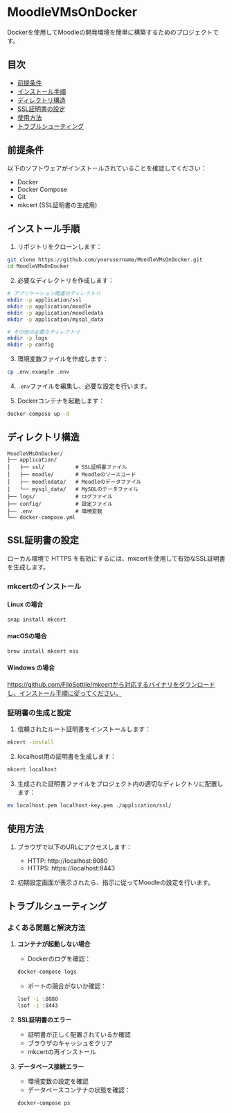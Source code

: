 # MoodleVMsOnDocker

Dockerを使用してMoodleの開発環境を簡単に構築するためのプロジェクトです。

## 目次

- [前提条件](#前提条件)
- [インストール手順](#インストール手順)
- [ディレクトリ構造](#ディレクトリ構造)
- [SSL証明書の設定](#ssl証明書の設定)
- [使用方法](#使用方法)
- [トラブルシューティング](#トラブルシューティング)

## 前提条件

以下のソフトウェアがインストールされていることを確認してください：

- Docker
- Docker Compose
- Git
- mkcert (SSL証明書の生成用)

## インストール手順

1. リポジトリをクローンします：
```bash
git clone https://github.com/yourusername/MoodleVMsOnDocker.git
cd MoodleVMsOnDocker
```

2. 必要なディレクトリを作成します：
```bash
# アプリケーション関連のディレクトリ
mkdir -p application/ssl
mkdir -p application/moodle
mkdir -p application/moodledata
mkdir -p application/mysql_data

# その他の必要なディレクトリ
mkdir -p logs
mkdir -p config
```

3. 環境変数ファイルを作成します：
```bash
cp .env.example .env
```

4. `.env`ファイルを編集し、必要な設定を行います。

5. Dockerコンテナを起動します：
```bash
docker-compose up -d
```

## ディレクトリ構造

```
MoodleVMsOnDocker/
├── application/
│   ├── ssl/          # SSL証明書ファイル
│   ├── moodle/       # Moodleのソースコード
│   ├── moodledata/   # Moodleのデータファイル
│   └── mysql_data/   # MySQLのデータファイル
├── logs/             # ログファイル
├── config/           # 設定ファイル
├── .env              # 環境変数
└── docker-compose.yml
```

## SSL証明書の設定

ローカル環境で HTTPS を有効にするには、mkcertを使用して有効なSSL証明書を生成します。

### mkcertのインストール

#### Linux の場合
```bash
snap install mkcert
```

#### macOSの場合
```bash
brew install mkcert nss
```

#### Windows の場合
https://github.com/FiloSottile/mkcertから対応するバイナリをダウンロードし、インストール手順に従ってください。

### 証明書の生成と設定

1. 信頼されたルート証明書をインストールします：
```bash
mkcert -install
```

2. localhost用の証明書を生成します：
```bash
mkcert localhost
```

3. 生成された証明書ファイルをプロジェクト内の適切なディレクトリに配置します：
```bash
mv localhost.pem localhost-key.pem ./application/ssl/
```

## 使用方法

1. ブラウザで以下のURLにアクセスします：
   - HTTP: http://localhost:8080
   - HTTPS: https://localhost:8443

2. 初期設定画面が表示されたら、指示に従ってMoodleの設定を行います。

## トラブルシューティング

### よくある問題と解決方法

1. **コンテナが起動しない場合**
   - Dockerのログを確認：
   ```bash
   docker-compose logs
   ```
   - ポートの競合がないか確認：
   ```bash
   lsof -i :8080
   lsof -i :8443
   ```

2. **SSL証明書のエラー**
   - 証明書が正しく配置されているか確認
   - ブラウザのキャッシュをクリア
   - mkcertの再インストール

3. **データベース接続エラー**
   - 環境変数の設定を確認
   - データベースコンテナの状態を確認：
   ```bash
   docker-compose ps
   ```
